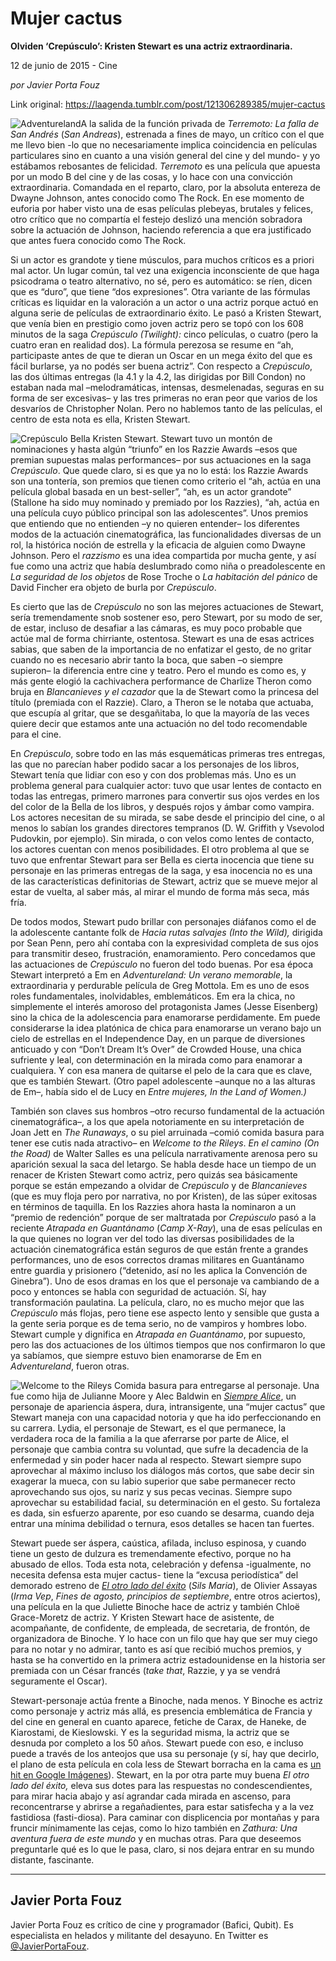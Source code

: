 # Mujer cactus

**Olviden ‘Crepúsculo’: Kristen Stewart es una actriz extraordinaria.**

12 de junio de 2015 - Cine

_por Javier Porta Fouz_

Link original: https://laagenda.tumblr.com/post/121306289385/mujer-cactus

![Adventureland](https://64.media.tumblr.com/304348a80465d20ff390ad9ff4f8ebe9/tumblr_inline_pk0utlWgT51t6q87u_500.jpg)A la salida de la función privada de *Terremoto: La falla de San Andrés* (*San Andreas*), estrenada a fines de mayo, un crítico con el que me llevo bien -lo que no necesariamente implica coincidencia en películas particulares sino en cuanto a una visión general del cine y del mundo- y yo estábamos rebosantes de felicidad. *Terremoto* es una película que apuesta por un modo B del cine y de las cosas, y lo hace con una convicción extraordinaria. Comandada en el reparto, claro, por la absoluta entereza de Dwayne Johnson, antes conocido como The Rock. En ese momento de euforia por haber visto una de esas películas plebeyas, brutales y felices, otro crítico que no compartía el festejo deslizó una mención sobradora sobre la actuación de Johnson, haciendo referencia a que era justificado que antes fuera conocido como The Rock.

Si un actor es grandote y tiene músculos, para muchos críticos es a priori mal actor. Un lugar común, tal vez una exigencia inconsciente de que haga psicodrama o teatro alternativo, no sé, pero es automático: se ríen, dicen que es “duro”, que tiene “dos expresiones”. Otra variante de las fórmulas críticas es liquidar en la valoración a un actor o una actriz porque actuó en alguna serie de películas de extraordinario éxito. Le pasó a Kristen Stewart, que venía bien en prestigio como joven actriz pero se topó con los 608 minutos de la saga *Crepúsculo (Twilight):* cinco películas, o cuatro (pero la cuatro eran en realidad dos). La fórmula perezosa se resume en “ah, participaste antes de que te dieran un Oscar en un mega éxito del que es fácil burlarse, ya no podés ser buena actriz”. Con respecto a *Crepúsculo*, las dos últimas entregas (la 4.1 y la 4.2, las dirigidas por Bill Condon) no estaban nada mal –melodramáticas, intensas, desmelenadas, seguras en su forma de ser excesivas– y las tres primeras no eran peor que varios de los desvaríos de Christopher Nolan. Pero no hablemos tanto de las películas, el centro de esta nota es ella, Kristen Stewart.

![Crepúsculo](https://64.media.tumblr.com/14cf2560d96b337b9aa7bdc83186b9eb/tumblr_inline_pk0utmBd171t6q87u_500.jpg) Bella Kristen Stewart. Stewart tuvo un montón de nominaciones y hasta algún “triunfo” en los Razzie Awards –esos que premian supuestas malas performances– por sus actuaciones en la saga *Crepúsculo*. Que quede claro, si es que ya no lo está: los Razzie Awards son una tontería, son premios que tienen como criterio el “ah, actúa en una película global basada en un best-seller”, “ah, es un actor grandote” (Stallone ha sido muy nominado y premiado por los Razzies), “ah, actúa en una película cuyo público principal son las adolescentes”. Unos premios que entiendo que no entienden –y no quieren entender– los diferentes modos de la actuación cinematográfica, las funcionalidades diversas de un rol, la histórica noción de estrella y la eficacia de alguien como Dwayne Johnson. Pero el *razzismo* es una idea compartida por mucha gente, y así fue como una actriz que había deslumbrado como niña o preadolescente en *La seguridad de los objetos* de Rose Troche o *La habitación del pánico* de David Fincher era objeto de burla por *Crepúsculo*.

Es cierto que las de *Crepúsculo* no son las mejores actuaciones de Stewart, sería tremendamente snob sostener eso, pero Stewart, por su modo de ser, de estar, incluso de desafiar a las cámaras, es muy poco probable que actúe mal de forma chirriante, ostentosa. Stewart es una de esas actrices sabias, que saben de la importancia de no enfatizar el gesto, de no gritar cuando no es necesario abrir tanto la boca, que saben –o siempre supieron– la diferencia entre cine y teatro. Pero el mundo es como es, y más gente elogió la cachivachera performance de Charlize Theron como bruja en *Blancanieves y el cazador* que la de Stewart como la princesa del título (premiada con el Razzie). Claro, a Theron se le notaba que actuaba, que escupía al gritar, que se desgañitaba, lo que la mayoría de las veces quiere decir que estamos ante una actuación no del todo recomendable para el cine.

En *Crepúsculo*, sobre todo en las más esquemáticas primeras tres entregas, las que no parecían haber podido sacar a los personajes de los libros, Stewart tenía que lidiar con eso y con dos problemas más. Uno es un problema general para cualquier actor: tuvo que usar lentes de contacto en todas las entregas, primero marrones para convertir sus ojos verdes en los del color de la Bella de los libros, y después rojos y ámbar como vampira. Los actores necesitan de su mirada, se sabe desde el principio del cine, o al menos lo sabían los grandes directores tempranos (D. W. Griffith y Vsevolod Pudovkin, por ejemplo). Sin mirada, o con velos como lentes de contacto, los actores cuentan con menos posibilidades. El otro problema al que se tuvo que enfrentar Stewart para ser Bella es cierta inocencia que tiene su personaje en las primeras entregas de la saga, y esa inocencia no es una de las características definitorias de Stewart, actriz que se mueve mejor al estar de vuelta, al saber más, al mirar el mundo de forma más seca, más fría.

De todos modos, Stewart pudo brillar con personajes diáfanos como el de la adolescente cantante folk de *Hacia rutas salvajes* *(Into the Wild),* dirigida por Sean Penn, pero ahí contaba con la expresividad completa de sus ojos para transmitir deseo, frustración, enamoramiento. Pero concedamos que las actuaciones de *Crepúsculo* no fueron del todo buenas. Por esa época Stewart interpretó a Em en *Adventureland: Un verano memorable*, la extraordinaria y perdurable película de Greg Mottola. Em es uno de esos roles fundamentales, inolvidables, emblemáticos. Em era la chica, no simplemente el interés amoroso del protagonista James (Jesse Eisenberg) sino la chica de la adolescencia para enamorarse perdidamente. Em puede considerarse la idea platónica de chica para enamorarse un verano bajo un cielo de estrellas en el Independence Day, en un parque de diversiones anticuado y con “Don’t Dream It’s Over” de Crowded House, una chica sufriente y leal, con determinación en la mirada como para enamorar a cualquiera. Y con esa manera de quitarse el pelo de la cara que es clave, que es también Stewart. (Otro papel adolescente –aunque no a las alturas de Em–, había sido el de Lucy en *Entre mujeres, In the Land of Women.)*

También son claves sus hombros –otro recurso fundamental de la actuación cinematográfica–, a los que apela notoriamente en su interpretación de Joan Jett en *The Runaways*, o su piel arruinada –comió comida basura para tener ese cutis nada atractivo– en *Welcome to the Rileys*. *En el camino* *(On the Road)* de Walter Salles es una película narrativamente arenosa pero su aparición sexual la saca del letargo. Se habla desde hace un tiempo de un renacer de Kristen Stewart como actriz, pero quizás sea básicamente porque se están empezando a olvidar de *Crepúsculo* y de *Blancanieves* (que es muy floja pero por narrativa, no por Kristen), de las súper exitosas en términos de taquilla. En los Razzies ahora hasta la nominaron a un “premio de redención” porque de ser maltratada por *Crepúsculo* pasó a la reciente *Atrapada en Guantánamo* (*Camp X-Ray*), una de esas películas en la que quienes no logran ver del todo las diversas posibilidades de la actuación cinematográfica están seguros de que están frente a grandes performances, uno de esos correctos dramas militares en Guantánamo entre guardia y prisionero (“detenido, así no les aplica la Convención de Ginebra”). Uno de esos dramas en los que el personaje va cambiando de a poco y entonces se habla con seguridad de actuación. Sí, hay transformación paulatina. La película, claro, no es mucho mejor que las *Crepúsculo* más flojas, pero tiene ese aspecto lento y sensible que gusta a la gente seria porque es de tema serio, no de vampiros y hombres lobo. Stewart cumple y dignifica en *Atrapada en Guantánamo*, por supuesto, pero las dos actuaciones de los últimos tiempos que nos confirmaron lo que ya sabíamos, que siempre estuvo bien enamorarse de Em en *Adventureland*, fueron otras.

![Welcome to the Rileys](https://64.media.tumblr.com/26990a73df17519bb83a2a797cc442ee/tumblr_inline_pk0utmnud11t6q87u_500.jpg) Comida basura para entregarse al personaje. Una fue como hija de Julianne Moore y Alec Baldwin en *[Siempre Alice](http://laagenda.buenosaires.gob.ar/post/113426765965/un-viaje-hacia-el-olvido)*, un personaje de apariencia áspera, dura, intransigente, una “mujer cactus” que Stewart maneja con una capacidad notoria y que ha ido perfeccionando en su carrera. Lydia, el personaje de Stewart, es el que permanece, la verdadera roca de la familia a la que aferrarse por parte de Alice, el personaje que cambia contra su voluntad, que sufre la decadencia de la enfermedad y sin poder hacer nada al respecto. Stewart siempre supo aprovechar al máximo incluso los diálogos más cortos, que sabe decir sin exagerar la mueca, con su labio superior que sabe permanecer recto aprovechando sus ojos, su nariz y sus pecas vecinas. Siempre supo aprovechar su estabilidad facial, su determinación en el gesto. Su fortaleza es dada, sin esfuerzo aparente, por eso cuando se desarma, cuando deja entrar una mínima debilidad o ternura, esos detalles se hacen tan fuertes.

Stewart puede ser áspera, caústica, afilada, incluso espinosa, y cuando tiene un gesto de dulzura es tremendamente efectivo, porque no ha abusado de ellos. Toda esta nota, celebración y defensa -igualmente, no necesita defensa esta mujer cactus- tiene la “excusa periodística” del demorado estreno de *[El otro lado del éxito](http://laagenda.buenosaires.gob.ar/post/121245840315/confiar-en-el-cine)* (*Sils Maria*), de Olivier Assayas (*Irma Vep*, *Fines de agosto, principios de septiembre*, entre otros aciertos), una película en la que Juliette Binoche hace de actriz y también Chloë Grace-Moretz de actriz. Y Kristen Stewart hace de asistente, de acompañante, de confidente, de empleada, de secretaria, de frontón, de organizadora de Binoche. Y lo hace con un filo que hay que ser muy ciego para no notar y no admirar, tanto es así que recibió muchos premios, y hasta se ha convertido en la primera actriz estadounidense en la historia ser premiada con un César francés (*take that*, Razzie, y ya se vendrá seguramente el Oscar).

Stewart-personaje actúa frente a Binoche, nada menos. Y Binoche es actriz como personaje y actriz más allá, es presencia emblemática de Francia y del cine en general en cuanto aparece, fetiche de Carax, de Haneke, de Kiarostami, de Kieslowski. Y es la seguridad misma, la actriz que se desnuda por completo a los 50 años. Stewart puede con eso, e incluso puede a través de los anteojos que usa su personaje (y sí, hay que decirlo, el plano de esta película en cola less de Stewart borracha en la cama es [un hit en Google Imágenes](http://i.dailymail.co.uk/i/pix/2014/05/24/video-undefined-1E2C30DD00000578-548_636x358.jpg)). Stewart, en la por otra parte muy buena *El otro lado del éxito,* eleva sus dotes para las respuestas no condescendientes, para mirar hacia abajo y así agrandar cada mirada en ascenso, para reconcentrarse y abrirse a regañadientes, para estar satisfecha y a la vez fastidiosa (fasti-diosa). Para caminar con displicencia por montañas y para fruncir mínimamente las cejas, como lo hizo también en *Zathura: Una aventura fuera de este mundo* y en muchas otras. Para que deseemos preguntarle qué es lo que le pasa, claro, si nos dejara entrar en su mundo distante, fascinante.

  




---

 Javier Porta Fouz
------------------

 Javier Porta Fouz es crítico de cine y programador (Bafici, Qubit). Es especialista en helados y militante del desayuno. En Twitter es [@JavierPortaFouz](http://www.twitter.com/javierportafouz). 

